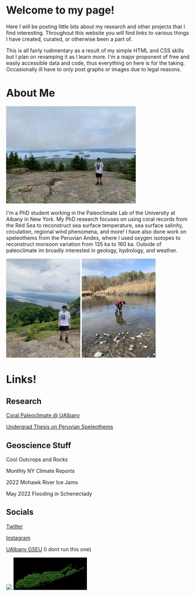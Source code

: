 # Welcome to my page!
  
Here I will be posting little bits about my research and other projects that I find interesting. Throughout this website you will find links to various things I have created, curated, or otherwise been a part of. 

This is all fairly rudimentary as a result of my simple HTML and CSS skills but I plan on revamping it as I learn more. I'm a major proponent of free and easily accessible data and code, thus everything on here is for the taking. Occasionally ill have to only post graphs or images due to legal reasons. 

# About Me
<img src="IMG_7110.jpg" alt="drawing" width="70%" class="center"/>  

I'm a PhD student working in the Paleoclimate Lab of the University at Albany in New York. My PhD research focuses on using coral records from the Red Sea to reconstruct sea surface temperature, sea surface salinity, circulation, regional wind phenomena, and more! I have also done work on speleothems from the Peruvian Andes, where I used oxygen isotopes to reconstruct monsoon variation from 135 ka to 160 ka. Outside of paleoclimate im broadly interested in geology, hydrology, and weather. 

<img src="IMG_6707.jpg" alt="drawing" width="40%"/> <img src="IMG_4738.jpg" alt="drawing" width="40%"/> 


# Links!

## Research 
[Coral Paleoclimate @ UAlbany](ulab.md)

[Undergrad Thesis on Peruvian Speleothems](Final_Project_Plummer.html) 

## Geoscience Stuff
Cool Outcrops and Rocks 

Monthly NY Climate Reports

2022 Mohawk River Ice Jams 

May 2022 Flooding in Schenectady

## Socials
[Twitter](https://twitter.com/plumquat)

[Instagram](https://www.instagram.com/plummquat/?hl=en)

[UAlbany GSEU](https://twitter.com/ualbanygseu) (I dont run this one)

<div>
<div class="container">
  <img src="TNY.png" width="200">
  <img src="LICM.png" width="200">
</div>


  
